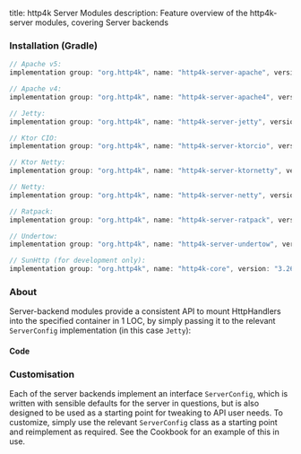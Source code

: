 title: http4k Server Modules
description: Feature overview of the http4k-server modules, covering Server backends

### Installation (Gradle)

```groovy
// Apache v5: 
implementation group: "org.http4k", name: "http4k-server-apache", version: "3.268.0"

// Apache v4: 
implementation group: "org.http4k", name: "http4k-server-apache4", version: "3.268.0"

// Jetty: 
implementation group: "org.http4k", name: "http4k-server-jetty", version: "3.268.0"

// Ktor CIO: 
implementation group: "org.http4k", name: "http4k-server-ktorcio", version: "3.268.0"

// Ktor Netty: 
implementation group: "org.http4k", name: "http4k-server-ktornetty", version: "3.268.0"

// Netty: 
implementation group: "org.http4k", name: "http4k-server-netty", version: "3.268.0"

// Ratpack: 
implementation group: "org.http4k", name: "http4k-server-ratpack", version: "3.268.0"

// Undertow: 
implementation group: "org.http4k", name: "http4k-server-undertow", version: "3.268.0"

// SunHttp (for development only): 
implementation group: "org.http4k", name: "http4k-core", version: "3.268.0"
```

### About
Server-backend modules provide a consistent API to mount HttpHandlers into the specified container in 1 LOC, by 
simply passing it to the relevant `ServerConfig` implementation (in this case `Jetty`):

#### Code [<img class="octocat"/>](https://github.com/http4k/http4k/blob/master/src/docs/guide/modules/servers/example_http.kt)

<script src="https://gist-it.appspot.com/https://github.com/http4k/http4k/blob/master/src/docs/guide/modules/servers/example_http.kt"></script>

### Customisation
Each of the server backends implement an interface `ServerConfig`, which is written with sensible defaults for the server in questions, 
but is also designed to be used as a starting point for tweaking to API user needs. To customize, simply use the relevant `ServerConfig` 
class as a starting point and reimplement as required. See the Cookbook for an example of this in use.
